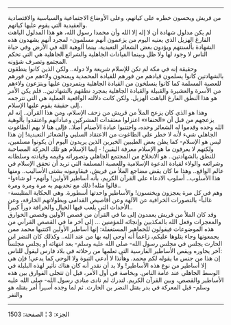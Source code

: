 ------------------------------------------------------------------------

من قريش ويحسون خطره على كيانهم، وعلى الأوضاع الاجتماعية والسياسية
والاقتصادية والعقيدية التي يقوم عليها كيانهم.  
لم يكن مدلول شهادة أن لا إله إلا الله وأن محمدا رسول الله، هو هذا
المدلول الباهت الفارغ الهزيل الذي يعنيه اليوم من يزعمون أنهم مسلمون-
لمجرد أنهم يشهدون هذه الشهادة بألسنتهم ويؤدون بعض الشعائر التعبدية،
بينما ألوهية الله في الأرض وفي حياة الناس لا وجود لها ولا ظل وبينما
القيادات الجاهلية والشرائع الجاهلية هي التي تحكم المجتمع وتصرف شؤونه.  
وحقيقة إنه في مكة لم تكن للإسلام شريعة ولا دولة.. ولكن الذين كانوا
ينطقون بالشهادتين كانوا يسلمون قيادهم من فورهم للقيادة المحمدية ويمنحون
ولاءهم من فورهم للعصبة المسلمة كما كانوا ينسلخون من القيادة الجاهلية
ويتمردون عليها وينزعون ولاءهم من الأسرة والعشيرة والقبيلة والقيادة
الجاهلية بمجرد نطقهم بالشهادتين.. فلم يكن الأمر هو هذا النطق الفارغ
الباهت الهزيل. ولكن كانت دلالته الواقعية العملية هي التي تترجمه إلى
حقيقة يقوم عليها الإسلام..  
وهذا هو الذي كان يزعج الملأ من قريش من زحف الإسلام، ومن هذا القرآن.. إنه
لم يزعجهم من قبل أن «الحنفاء» اعتزلوا معتقدات المشركين وعباداتهم
واعتقدوا بألوهية الله وحده وقدموا له الشعائر وحده، واجتنبوا عبادة
الأصنام أصلا.. فإلى هنا لا يهم الطاغوت الجاهلي شيء لأنه لا خطر على
الطاغوت من الاعتقاد السلبي والشعائر التعبدية! إن هذا ليس هو الإسلام- كما
يظن بعض الطيبين الخيرين الذين يريدون اليوم أن يكونوا مسلمين، ولكنهم لا
يعرفون ما هو الإسلام معرفة اليقين! - إنما الإسلام هو تلك الحركة المصاحبة
للنطق بالشهادتين.. هو الانخلاع من المجتمع الجاهلي وتصوراته وقيمه وقيادته
وسلطانه وشرائعه والولاء لقيادة الدعوة الإسلامية وللعصبة المسلمة التي
تريد أن تحقق الإسلام في عالم الواقع.. وهذا ما كان يقض مضاجع الملأ من
قريش، فيقاومونه بشتى الأساليب.. ومنها هذا الأسلوب.. أسلوب الادعاء على
القرآن الكريم، بأنه أساطير الأولين! وأنهم- لو شاءوا- قالوا مثله! ذلك مع
تحديهم به مرة ومرة ومرة..  
وهم في كل مرة يعجزون ويخنسون! والأساطير واحدتها أسطورة. وهي الحكاية
المتلبسة- غالباً- بالتصورات الخرافية عن الآلهة وعن أقاصيص القدامى
وبطولاتهم الخارقة، وعن الأحداث التي يلعب فيها الخيال والخرافة دوراً
كبيراً..  
وقد كان الملأ من قريش يعمدون إلى ما في القرآن من قصص الأولين وقصص
الخوارق والمعجزات وفعل الله بالمكذبين وإنجائه للمؤمنين ... إلى آخر ما في
القصص القرآني من هذه الموضوعات فيقولون للجماهير المستغفلة: إنها أساطير
الأولين اكتتبها محمد ممن يجمعونها وجاء يتلوها عليكم، زاعماً أنه أوحي إليه
بها من عند الله.. وكذلك كان النضر ابن الحارث يجلس في مجلس رسول الله- صلى
الله عليه وسلم- بعد انتهائه أو يجلس مجلساً آخر يجاوره ويقص الأساطير
الفارسية التي تعلمها من رحلاته في بلاد فارس ليقول للناس:  
إن هذا من جنس ما يقوله لكم محمد. وهأنذا لا أدعي النبوة ولا الوحي كما
يدعي! فإن هي إلا أساطير من نوع هذه الأساطير! ولا بد أن نقدر أنه كان هناك
تأثير لهذه البلبلة في الوسط الجاهلي عند عامة الناس. وبخاصة في أول الأمر،
قبل أن تتجلى الفوارق بين هذه الأساطير والقصص، وبين القرآن الكريم. لندرك
لم نادى منادي رسول الله- صلى الله عليه وسلم- قبل المعركة في بدر بقتل
النضر بن الحارث. ثم لما وجده أسيراً أمر بقتله هو والنفر

------------------------------------------------------------------------

الجزء: 3 ¦ الصفحة: 1503

